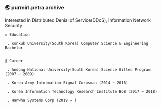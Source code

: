 ### :earth_asia: purmirl.petra archive
Interested in Distributed Denial of Service(DDoS), Information Network Security   

	◎ Education
	 
	 . Konkuk University(South Korea) Computer Science & Engineering Bachelor  
	
	
	@ Career
	 
	 . Andong National University(South Korea) Science Gifted Program (2007 ~ 2009)  
	 
	 . Korea Army Information Signal Corpsman (2014 ~ 2016)
	 
	 . Korea Information Technology Research Institute BoB (2017 ~ 2018)
	 
	 . Hanwha Systems Corp (2019 ~ )
 
<!--
**purmirl/purmirl** is a ✨ _special_ ✨ repository because its `README.md` (this file) appears on your GitHub profile.

Here are some ideas to get you started:

- 🔭 I’m currently working on ...
- 🌱 I’m currently learning ...
- 👯 I’m looking to collaborate on ...
- 🤔 I’m looking for help with ...
- 💬 Ask me about ...
- 📫 How to reach me: ...
- 😄 Pronouns: ...
- ⚡ Fun fact: ...
-->
<!--
### 
![Anurag's github stats](https://github-readme-stats.vercel.app/api?username=purmirl&show_icons=true&theme=tokyonight&include_all_commits=true)
-->

<!--
 [![Top Langs](https://github-readme-stats.vercel.app/api/top-langs/?username=purmirl&layout=compact)](https://github.com/anuraghazra/github-readme-stats)
-->
